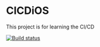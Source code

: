 # CICDiOS
This project is for learning the CI/CD


[![Build status](https://build.appcenter.ms/v0.1/apps/b5856da2-3780-415e-9231-0bbfb8a8b6e7/branches/dev/badge)](https://appcenter.ms)

